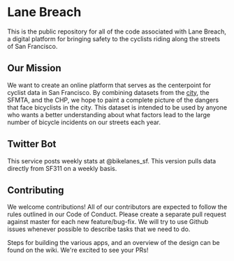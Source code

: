 # Lane Breach

This is the public repository for all of the code associated with Lane Breach, a
digital platform for bringing safety to the cyclists riding along the streets of
San Francisco.

## Our Mission

We want to create an online platform that serves as the centerpoint for cyclist
data in San Francisco. By combining datasets from the
[city](https://data.sfgov.org/City-Infrastructure/311-Cases/vw6y-z8j6), the
SFMTA, and the CHP, we hope to paint a complete picture of the dangers that face
bicyclists in the city. This dataset is intended to be used by anyone who wants
a better understanding about what factors lead to the large number of bicycle
incidents on our streets each year.

## Twitter Bot
This service posts weekly stats at @bikelanes_sf. This version pulls data directly from SF311 on a weekly basis.


## Contributing

We welcome contributions! All of our contributors are expected to follow the
rules outlined in our Code of Conduct. Please create a separate pull request
against master for each new feature/bug-fix. We will try to use Github issues
whenever possible to describe tasks that we need to do.

Steps for building the various apps, and an overview of the design can be found
on the wiki. We're excited to see your PRs!
